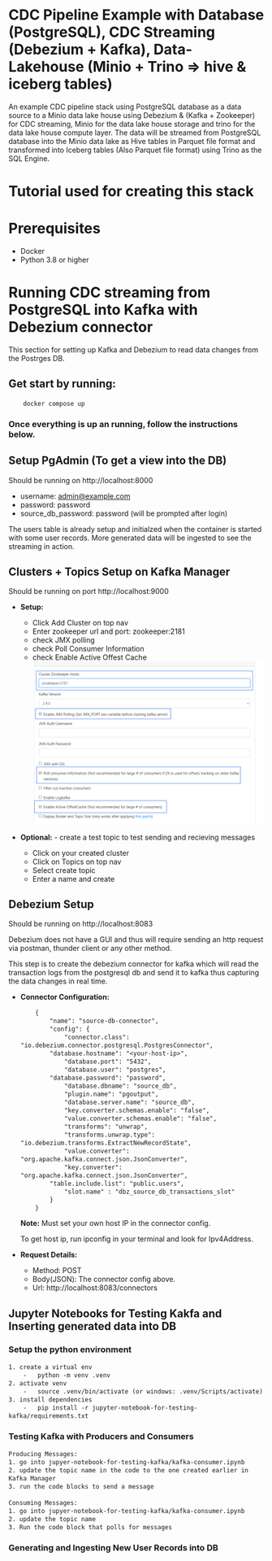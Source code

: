 # CDC Pipeline Example with Database (PostgreSQL), CDC Streaming (Debezium + Kafka), Data-Lakehouse (Minio + Trino => hive & iceberg tables)  

An example CDC pipeline stack using PostgreSQL database as a data source to a Minio data lake house using Debezium & (Kafka + Zookeeper)  for CDC streaming, Minio for the data lake house storage and trino for the data lake house compute layer. The data will be streamed from PostgreSQL database into the Minio data lake as Hive tables in Parquet file format and  transformed into Iceberg tables (Also Parquet file format) using Trino as the SQL Engine.

# Tutorial used for creating this stack


# Prerequisites
-   Docker
-   Python 3.8 or higher

# Running CDC streaming from PostgreSQL into Kafka with Debezium connector
This section for setting up Kafka and Debezium to read data changes from the Postrges DB.

## Get start by running:
```
    docker compose up
```

### Once everything is up an running, follow the instructions below.

## Setup PgAdmin (To get a view into the DB)
Should be running on http://localhost:8000
-   username: admin@example.com
-   password: password
-   source_db_password: password (will be prompted after login)

The users table is already setup and initialzed when the container is started with some user records. More generated data will be ingested to see the streaming in action.

## Clusters + Topics Setup on Kafka Manager
Should be running on port http://localhost:9000

-   **Setup:**
    -   Click Add Cluster on top nav
    -   Enter zookeeper url and port: zookeeper:2181
    -   check JMX polling
    -   check Poll Consumer Information
    -   check Enable Active Offest Cache
    ![alt text](images/cluster-config.png)

-   **Optional:** - create a test topic to test sending and recieving messages
    -   Click on your created cluster
    -   Click on Topics on top nav
    -   Select create topic
    -   Enter a name and create

## Debezium Setup
Should be running on http://localhost:8083

Debezium does not have a GUI and thus will require sending an http request via postman, thunder client or any other method.

This step is to create the debezium connector for kafka which will read the transaction logs from the postgresql db and send it to kafka thus capturing the data changes in real time. 

-   **Connector Configuration:**   
    ```
        {
            "name": "source-db-connector",
            "config": {
                "connector.class": "io.debezium.connector.postgresql.PostgresConnector",
            "database.hostname": "<your-host-ip>",
                "database.port": "5432",
                "database.user": "postgres",
            "database.password": "password",
                "database.dbname": "source_db",
                "plugin.name": "pgoutput",
                "database.server.name": "source_db",
                "key.converter.schemas.enable": "false",
                "value.converter.schemas.enable": "false",
                "transforms": "unwrap",
                "transforms.unwrap.type": "io.debezium.transforms.ExtractNewRecordState",
                "value.converter": "org.apache.kafka.connect.json.JsonConverter",
                "key.converter": "org.apache.kafka.connect.json.JsonConverter",
            "table.include.list": "public.users",
                "slot.name" : "dbz_source_db_transactions_slot"
            }
        }
    ```

    **Note:** Must set your own host IP in the connector config.
    
    To get host ip, run ipconfig in your terminal and look for Ipv4Address.

-   **Request Details:**
    -   Method: POST
    -   Body(JSON): The connector config above.
    -   Url: http://localhost:8083/connectors
    

## Jupyter Notebooks for Testing Kakfa and Inserting generated data into DB

### Setup the python environment
    1. create a virtual env
        -   python -m venv .venv
    2. activate venv
        -   source .venv/bin/activate (or windows: .venv/Scripts/activate)
    3. install dependencies
        -   pip install -r jupyter-notebook-for-testing-kafka/requirements.txt

### Testing Kafka with Producers and Consumers
    Producing Messages:
    1. go into jupyer-notebook-for-testing-kafka/kafka-consumer.ipynb
    2. update the topic name in the code to the one created earlier in Kafka Manager
    3. run the code blocks to send a message

    Consuming Messages:
    1. go into jupyer-notebook-for-testing-kafka/kafka-consumer.ipynb
    2. update the topic name
    3. Run the code block that polls for messages

### Generating and Ingesting New User Records into DB


